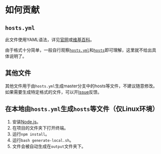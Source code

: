 # 如何贡献

## `hosts.yml`

此文件使用YAML语法，详见[官网](http://yaml.org/)或[维基百科](https://zh.wikipedia.org/wiki/YAML)。

由于格式十分简单，一般自行观察[`hosts.yml`](https://github.com/googlehosts/hosts/blob/hosts-source/hosts.yml)和[`hosts`](https://github.com/googlehosts/hosts/blob/master/hosts)即可理解，这里就不给出具体说明了。

## 其他文件

其他文件用于由`hosts.yml`生成master分支中的hosts等文件，不建议随意修改。如果需要生成特定格式的文件，可以开[Issue](https://github.com/googlehosts/hosts/issues/new)反馈。

## 在本地由`hosts.yml`生成`hosts`等文件（仅Linux环境）

1. 安装[Node.js](https://nodejs.org/en/download/current/)。
2. 在项目的文件夹下打开终端。
3. 运行`npm install`。
4. 运行`bash generate-local.sh`。
5. 文件会被自动生成在`output`文件夹下。
